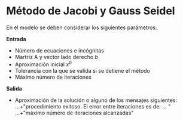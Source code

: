 # Método de Jacobi y Gauss Seidel 

En el modelo se deben considerar los siguientes parámetros: 

 **Entrada**
- Número de ecuaciones e incógnitas
- Martriz A y vector lado derecho $b$
- Aproximación inicial $x^{0}$
- Tolerancia con la que se valida si se detiene el método
- Máximo número de iteraciones

**Salida**
- Aproximación de la solución o alguno de los mensajes siguientes: 
...+"procedimiento exitoso. El error entre iteraciones es de: ... "
...+"máximo número de iteraciones alcanzadas"
